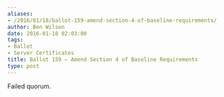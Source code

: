 ```yaml
---
aliases:
- /2016/01/18/ballot-159-amend-section-4-of-baseline-requirements/
author: Ben Wilson
date: 2016-01-18 02:03:00
tags:
- Ballot
- Server Certificates
title: Ballot 159 – Amend Section 4 of Baseline Requirements
type: post
---
```


Failed quorum.
